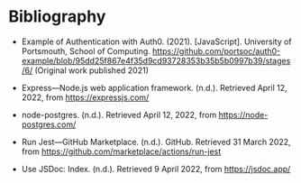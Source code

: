 # Bibliography

- Example of Authentication with Auth0. (2021). [JavaScript]. University of Portsmouth, School of Computing. https://github.com/portsoc/auth0-example/blob/95dd25f867e4f35d9cd93728353b35b5b0997b39/stages/6/ (Original work published 2021)

- Express—Node.js web application framework. (n.d.). Retrieved April 12, 2022, from https://expressjs.com/

- node-postgres. (n.d.). Retrieved April 12, 2022, from https://node-postgres.com/

- Run Jest—GitHub Marketplace. (n.d.). GitHub. Retrieved 31 March 2022, from https://github.com/marketplace/actions/run-jest

- Use JSDoc: Index. (n.d.). Retrieved 9 April 2022, from https://jsdoc.app/
